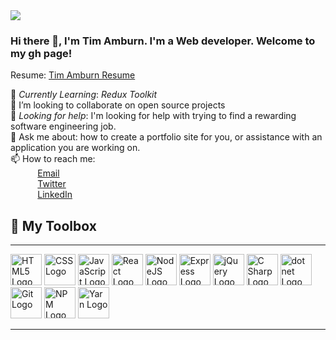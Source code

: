 
<img src="https://coverfiles.alphacoders.com/401/40138.jpg"/>

 
### Hi there 👋, I'm Tim Amburn. I'm a Web developer. Welcome to my gh page! <br>
 
Resume:  [Tim Amburn Resume](https://www.yumpu.com/en/document/read/66248654/timothy-amburn-resume)
 
🌱 *Currently Learning*: *Redux Toolkit* <br>
💞️ I’m looking to collaborate on open source projects <br>
🤔 *Looking for help*: I'm looking for help with trying to find a rewarding software engineering job.<br>
💬 Ask me about: how to create a portfolio site for you, or assistance with an application you are working on. <br>
📫 How to reach me: <br>
&nbsp;&nbsp;&nbsp;&nbsp;&nbsp;&nbsp;&nbsp;&nbsp;&nbsp;&nbsp; [Email](timothyamburn@dev1.mailer.me) <br>
&nbsp;&nbsp;&nbsp;&nbsp;&nbsp;&nbsp;&nbsp;&nbsp;&nbsp;&nbsp; [Twitter](https://twitter.com/TimAmburn) <br>
&nbsp;&nbsp;&nbsp;&nbsp;&nbsp;&nbsp;&nbsp;&nbsp;&nbsp;&nbsp; [LinkedIn](https://www.linkedin.com/in/timothy-amburn) <br>



## 🧰 My Toolbox
---

<img src="https://cdn.worldvectorlogo.com/logos/html-1.svg" alt="HTML5 Logo" width="50" height="50"/> <img src="https://logodix.com/logo/1111628.png" alt="CSS Logo" width="50" height="50"/> <img src="https://logodix.com/logo/374704.png" alt="JavaScript Logo" width="50" height="50"/> <img src="https://cdn.worldvectorlogo.com/logos/react-1.svg" alt="React Logo" width="50" height="50"/> <img src="https://cdn.worldvectorlogo.com/logos/nodejs-1.svg" alt="NodeJS Logo" width="50" height="50"/> <img src="https://cdn.worldvectorlogo.com/logos/express-109.svg" alt="Express Logo" width="50" height="50"/> <img src="https://logodix.com/logo/941084.gif" alt="jQuery Logo" width="50" height="50"/> <img src="https://cdn.worldvectorlogo.com/logos/c--4.svg" alt="C Sharp Logo" width="50" height="50"/> <img src="https://cdn.worldvectorlogo.com/logos/dot-net-core-7.svg" alt="dot net Logo" width="50" height="50"/> <img src="https://cdn.worldvectorlogo.com/logos/git.svg" alt="Git Logo" width="50" height="50"/> <img src="https://cdn.worldvectorlogo.com/logos/npm.svg" alt="NPM Logo" width="50" height="50"/> <img src="https://cdn.worldvectorlogo.com/logos/yarn.svg" alt="Yarn Logo" width="50" height="50"/>


---
